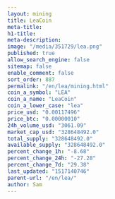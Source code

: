```yaml
---
layout: mining
title: LeaCoin
meta-title: 
h1-title: 
meta-description: 
image: "/media/351729/lea.png"
published: true
allow_search_engine: false
sitemap: false
enable_comment: false
sort_order: 887
permalink: "/en/lea/mining.html"
coin_a_symbol: "LEA"
coin_a_name: "LeaCoin"
coin_a_lower_case: "lea"
price_usd: "0.00117496"
price_btc: "0.00000010"
24h_volume_usd: "3061.09"
market_cap_usd: "328648492.0"
total_supply: "328648492.0"
available_supply: "328648492.0"
percent_change_1h: "-8.68"
percent_change_24h: "-27.28"
percent_change_7d: "29.38"
last_updated: "1517140746"
parent-url: "/en/lea/"
author: Sam
---
```


